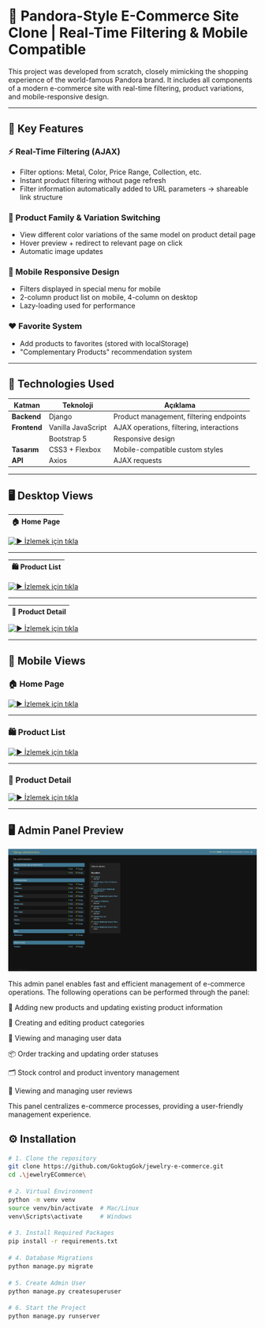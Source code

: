 # 💍 Pandora-Style E-Commerce Site Clone | Real-Time Filtering & Mobile Compatible

This project was developed from scratch, closely mimicking the shopping experience of the world-famous Pandora brand.
It includes all components of a modern e-commerce site with real-time filtering, product variations, and mobile-responsive design.

---

## 🌟 Key Features

### ⚡️ Real-Time Filtering (AJAX)
- Filter options: Metal, Color, Price Range, Collection, etc.
- Instant product filtering without page refresh
- Filter information automatically added to URL parameters → shareable link structure

### 💎 Product Family & Variation Switching
- View different color variations of the same model on product detail page
- Hover preview + redirect to relevant page on click
- Automatic image updates

### 📱 Mobile Responsive Design
- Filters displayed in special menu for mobile
- 2-column product list on mobile, 4-column on desktop
- Lazy-loading used for performance

### ❤️ Favorite System
- Add products to favorites (stored with localStorage)
- "Complementary Products" recommendation system
  
---

## 🔧 Technologies Used

| Katman       | Teknoloji         | Açıklama                                 |
|--------------|-------------------|------------------------------------------|
| **Backend**  | Django             | Product management, filtering endpoints |
| **Frontend** | Vanilla JavaScript | AJAX operations, filtering, interactions|
|              | Bootstrap 5        | Responsive design                       |
| **Tasarım**  | CSS3 + Flexbox     | Mobile-compatible custom styles         |
| **API**      | Axios              | AJAX requests                           |

---
## 🖥️ Desktop Views

|🏠 Home Page |
|-------------|
[![▶️ İzlemek için tıkla](screenshots/mainC.gif)](https://youtu.be/4rmXltN4lzM)

---

|🛍️ Product List |
|-------------|
[![▶️ İzlemek için tıkla](screenshots/menuC.gif)](https://youtu.be/CaPrFtV_Wsk)

---

|📄 Product Detail |
|-------------|
[![▶️ İzlemek için tıkla](screenshots/productC.gif)](https://youtu.be/DF_GKciMD50)

---

## 📱 Mobile Views

### 🏠 Home Page  
[![▶️ İzlemek için tıkla](screenshots/mainM.gif)](https://youtu.be/67BQphoCt7k)

---

### 🛍️ Product List  
[![▶️ İzlemek için tıkla](screenshots/menuM.gif)](https://youtu.be/jwreRi7uapE)

---

### 📄 Product Detail 
[![▶️ İzlemek için tıkla](screenshots/productM.gif)](https://youtu.be/5GOwtd5PvBY)

---

## 🖥️ Admin Panel Preview

![Screenshot](screenshots/admin-panel.png)

This admin panel enables fast and efficient management of e-commerce operations. The following operations can be performed through the panel:

🛒 Adding new products and updating existing product information

📁 Creating and editing product categories

👤 Viewing and managing user data

📦  Order tracking and updating order statuses

🗂️ Stock control and product inventory management

💬 Viewing and managing user reviews

This panel centralizes e-commerce processes, providing a user-friendly management experience.


## ⚙️ Installation

```bash
# 1. Clone the repository
git clone https://github.com/GoktugGok/jewelry-e-commerce.git
cd .\jewelryECommerce\

# 2. Virtual Environment
python -m venv venv
source venv/bin/activate  # Mac/Linux
venv\Scripts\activate     # Windows

# 3. Install Required Packages
pip install -r requirements.txt

# 4. Database Migrations
python manage.py migrate

# 5. Create Admin User
python manage.py createsuperuser

# 6. Start the Project
python manage.py runserver


